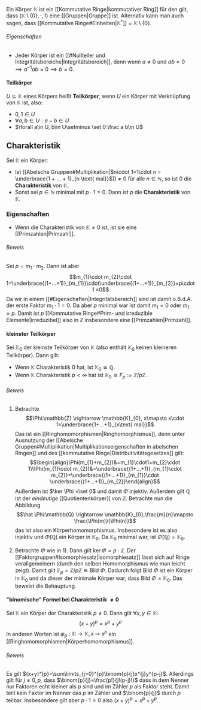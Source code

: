 Ein Körper $\mathbb{K}$ ist ein [[Kommutative Ringe|kommutativer Ring]] für den gilt, dass $(\mathbb{K}\setminus \{0\}, \cdot, 1)$ eine [[Gruppen|Gruppe]] ist. Alternativ kann man auch sagen, dass [[Kommutative Ringe#Einheiten|$\mathbb{K}^{*}$]]$= \mathbb{K}\setminus \{0\}$.

###### Eigenschaften
- Jeder Körper ist ein [[#Nullteiler und Integritätsbereiche|Integritätsbereich]], denn wenn $a\neq 0$ und $ab=0\implies a^{-1}ab=0\implies b=0$.

#### Teilkörper
$U \subseteq \mathbb{K}$ eines Körpers heißt **Teilkörper**, wenn $U$ ein Körper mit Verknüpfung von $\mathbb{K}$ ist, also:
- $0,1\in U$
- $\forall a,b \in U : a-b \in U$
- $\forall a\in U, b\in U\setminus \set 0:\frac a b\in U$
## Charakteristik
Sei $\mathbb{K}$ ein Körper:
- Ist [[Abelsche Gruppen#Multiplikation|$n\cdot 1=1\cdot n = \underbrace{1 + ... + 1}_{n \text{ mal}}$]]$\neq 0$ für alle $n\in \mathbb{N}$, so ist $0$ die **Charakteristik** von $\mathbb{K}$.
- Sonst sei $p\in \mathbb{N}$ minimal mit $p\cdot 1 =0$. Dann ist $p$ die **Charakteristik** von $\mathbb{K}$. 

### Eigenschaften
- Wenn die Charakteristik von $\mathbb{K} \neq 0$ ist, ist sie eine [[Primzahlen|Primzahl]].
###### Beweis
Sei $p=m_{1}\cdot m_{2}$. Dann ist aber $$m_{1}\cdot m_{2}\cdot 1=\underbrace{(1+...+1)}_{m_{1}}\cdot\underbrace{(1+...+1)}_{m_{2}}=p\cdot 1 =0$$Da wir in einem [[#Eigenschaften|Integritätsbereich]] sind ist damit o.B.d.A. der erste Faktor $m_{1}\cdot 1=0$. Da aber $p$ minimal war ist damit $m_{1}=0$ oder $m_{1}=p$. Damit ist $p$ [[Kommutative Ringe#Prim- und irreduzible Elemente|irreduzibel]] also in $\mathbb{Z}$ insbesondere eine [[Primzahlen|Primzahl]].

#### kleinster Teilkörper
Sei $\mathbb{K}_{0}$ der kleinste Teilkörper von $\mathbb{K}$ (also enthält $\mathbb{K}_{0}$ keinen kleineren Teilkörper). Dann gilt:
- Wenn $\mathbb{K}$ Charakteristik 0 hat, ist $\mathbb{K}_{0}\cong \mathbb{Q}$.
- Wenn $\mathbb{K}$ Charakteristik $p< \infty$ hat ist $\mathbb{K}_{0} \cong F_{p}:=\mathbb{Z}/p \mathbb{Z}$.
###### Beweis
1) Betrachte $$\Phi:\mathbb{Z} \rightarrow \mathbb{K}_{0}, x\mapsto x\cdot 1=\underbrace{1+...+1}_{x\text{ mal}}$$Das ist ein [[Ringhomomorphismen|Ringhomorphismus]], denn unter Ausnutzung der [[Abelsche Gruppen#Multiplikation|Multiplikationseigenschaften in abelschen Ringen]] und des [[kommutative Ringe|Distributivitätsgesetzes]] gilt: $$\begin{align}\Phi(m_{1}+m_{2})&=m_{1}\cdot1+m_{2}\cdot 1\\\Phi(m_{1}\cdot m_{2})&=\underbrace{(1+...+1)}_{m_{1}\cdot m_{2}}=\underbrace{(1+...+1)}_{m_{1}}\cdot \underbrace{(1+...+1)}_{m_{2}}\end{align}$$Außerdem ist $\ker \Phi =\set 0$ und damit $\Phi$ injektiv. Außerdem gilt $\mathbb{Q}$ ist der *eindeutige* [[Quotientenkörper]] von $\mathbb{Z}$. Betrachte nun die Abbildung $$\hat \Phi:\mathbb{Q} \rightarrow \mathbb{K}_{0},\frac{m}{n}\mapsto \frac{\Phi(m)}{\Phi(n)}$$das ist also ein Körperhomomorphismus. Insbesondere ist es also injektiv und $\hat\Phi(\mathbb{Q})$ ein Körper in $\mathbb{K}_{0}$. Da $\mathbb{K}_{0}$ minimal war, ist $\hat \Phi(\mathbb{Q})=\mathbb{K}_{0}$. 

2) Betrachte $\Phi$ wie in 1). Dann gilt $\ker \Phi=p\cdot \mathbb{Z}$. Der [[Faktorgruppen#Isomorphiesatz|Isomorphiesatz]] lässt sich auf Ringe verallgemeinern (durch den selben Homomorphismus wie man leicht zeigt). Damit gilt $\mathbb{F}_{p}=\mathbb{Z}/p \mathbb{Z}\cong \text{Bild }\Phi$. Dadurch folgt $\text{Bild } \Phi$ ist ein Körper in $\mathbb{K}_{0}$ und da dieser der minimale Körper war, dass $\text{Bild }\Phi=\mathbb{K}_0$. Das beweist die Behauptung.

#### "binomische" Formel bei Charakteristik $\neq 0$
Sei $\mathbb{K}$ ein Körper der Charakteristik $p\neq 0$. Dann gilt $\forall x,y\in \mathbb{K}:$ $$(x+y)^{p}=x^{p}+y^{p}$$In anderen Worten ist $\varphi_{p}:\mathbb{K} \rightarrow \mathbb{K}, x\mapsto x^{p}$ ein [[Ringhomomorphismen|Körperhomomorphismus]].
###### Beweis
Es gilt $(x+y)^{p}=\sum\limits_{j=0}^{p}\binom{p}{j}x^{j}y^{p-j}$. 
Allerdings gilt für $j\neq0,p$, dass $\binom{p}{j}=\frac{p!}{j!(p-j)!}$  dass in dem Nenner nur Faktoren echt kleiner als $p$ sind und im Zähler $p$ als Faktor steht. Damit teilt kein Faktor im Nenner das $p$ im Zähler und $\binom{p}{j}$ durch $p$ teilbar. 
Insbesondere gilt aber $p\cdot 1=0$ also $(x+y)^{p}=x^{p}+y^{p}$.